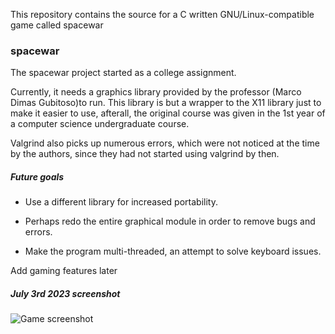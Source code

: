 This repository contains the source for a C written GNU/Linux-compatible game called spacewar

### spacewar

The spacewar project started as a college assignment.

Currently, it needs a graphics library provided by the professor (Marco Dimas Gubitoso)to run. This library is but a wrapper to the X11 library just to make it easier to use, afterall, the original course was given in the 1st year of a computer science undergraduate course.

Valgrind also picks up numerous errors, which were not noticed at the time by the authors, since they had not started using valgrind by then.

##### Future goals

- Use a different library for increased portability.

- Perhaps redo the entire graphical module in order to remove bugs and errors.

- Make the program multi-threaded, an attempt to solve keyboard issues.

Add gaming features later

##### July 3rd 2023 screenshot

![Game screenshot](edu9988.github.io/img/spacewar_ss.jpg)
